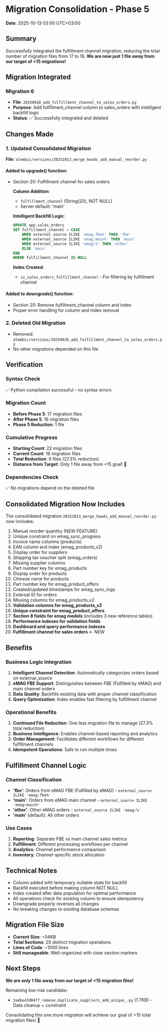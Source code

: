 # Migration Consolidation - Phase 5
**Date**: 2025-10-13 03:00 UTC+03:00

## Summary
Successfully integrated the fulfillment channel migration, reducing the total number of migration files from 17 to 16. **We are now just 1 file away from our target of <15 migrations!**

## Migration Integrated

### Migration 6
- **File**: `20250928_add_fulfillment_channel_to_sales_orders.py`
- **Purpose**: Add fulfillment_channel column to sales_orders with intelligent backfill logic
- **Status**: ✅ Successfully integrated and deleted

## Changes Made

### 1. Updated Consolidated Migration
**File**: `alembic/versions/20251013_merge_heads_add_manual_reorder.py`

#### Added to upgrade() function:
- Section 20: Fulfillment channel for sales orders
  
  **Column Addition**:
  - `fulfillment_channel` (String(20), NOT NULL)
  - Server default: 'main'
  
  **Intelligent Backfill Logic**:
  ```sql
  UPDATE app.sales_orders
  SET fulfillment_channel = CASE
      WHEN external_source ILIKE 'emag:fbe%' THEN 'fbe'
      WHEN external_source ILIKE 'emag:main%' THEN 'main'
      WHEN external_source ILIKE 'emag:%' THEN 'other'
      ELSE 'main'
  END
  WHERE fulfillment_channel IS NULL
  ```
  
  **Index Created**:
  - `ix_sales_orders_fulfillment_channel` - For filtering by fulfillment channel

#### Added to downgrade() function:
- Section 20: Remove fulfillment_channel column and index
- Proper error handling for column and index removal

### 2. Deleted Old Migration
- Removed: `alembic/versions/20250928_add_fulfillment_channel_to_sales_orders.py`
- No other migrations depended on this file

## Verification

### Syntax Check
✅ Python compilation successful - no syntax errors

### Migration Count
- **Before Phase 5**: 17 migration files
- **After Phase 5**: 16 migration files
- **Phase 5 Reduction**: 1 file

### Cumulative Progress
- **Starting Count**: 22 migration files
- **Current Count**: 16 migration files
- **Total Reduction**: 6 files (27.3% reduction)
- **Distance from Target**: Only 1 file away from <15 goal! 🎯

### Dependencies Check
✅ No migrations depend on the deleted file

## Consolidated Migration Now Includes

The consolidated migration `20251013_merge_heads_add_manual_reorder.py` now includes:

1. Manual reorder quantity (NEW FEATURE)
2. Unique constraint on emag_sync_progress
3. Invoice name columns (products)
4. EAN column and index (emag_products_v2)
5. Display order for suppliers
6. Shipping tax voucher split (emag_orders)
7. Missing supplier columns
8. Part number key for emag_products
9. Display order for products
10. Chinese name for products
11. Part number key for emag_product_offers
12. Created/updated timestamps for emag_sync_logs
13. External ID for orders
14. Missing columns for emag_products_v2
15. **Validation columns for emag_products_v2**
16. **Unique constraint for emag_product_offers**
17. **Section 8 fields for emag models** (includes 3 new reference tables)
18. **Performance indexes for validation fields**
19. **Dashboard and query performance indexes**
20. **Fulfillment channel for sales orders** ← NEW

## Benefits

### Business Logic Integration
1. **Intelligent Channel Detection**: Automatically categorizes orders based on external_source
2. **eMAG FBE Support**: Distinguishes between FBE (Fulfilled by eMAG) and main channel orders
3. **Data Quality**: Backfills existing data with proper channel classification
4. **Query Optimization**: Index enables fast filtering by fulfillment channel

### Operational Benefits
1. **Continued File Reduction**: One less migration file to manage (27.3% total reduction)
2. **Business Intelligence**: Enables channel-based reporting and analytics
3. **Order Management**: Facilitates different workflows for different fulfillment channels
4. **Idempotent Operations**: Safe to run multiple times

## Fulfillment Channel Logic

### Channel Classification
- **'fbe'**: Orders from eMAG FBE (Fulfilled by eMAG) - `external_source ILIKE 'emag:fbe%'`
- **'main'**: Orders from eMAG main channel - `external_source ILIKE 'emag:main%'`
- **'other'**: Other eMAG orders - `external_source ILIKE 'emag:%'`
- **'main'** (default): All other orders

### Use Cases
1. **Reporting**: Separate FBE vs main channel sales metrics
2. **Fulfillment**: Different processing workflows per channel
3. **Analytics**: Channel performance comparison
4. **Inventory**: Channel-specific stock allocation

## Technical Notes

- Column added with temporary nullable state for backfill
- Backfill executed before making column NOT NULL
- Index created after data population for optimal performance
- All operations check for existing column to ensure idempotency
- Downgrade properly reverses all changes
- No breaking changes to existing database schemas

## Migration File Size

- **Current Size**: ~54KB
- **Total Sections**: 20 distinct migration operations
- **Lines of Code**: ~1000 lines
- **Still manageable**: Well-organized with clear section markers

## Next Steps

**We are only 1 file away from our target of <15 migration files!**

Remaining low-risk candidate:
- `3a4be43d04f7_remove_duplicate_suppliers_add_unique_.py` (1.7KB) - Data cleanup + constraint

Consolidating this one more migration will achieve our goal of <15 total migration files! 🎯
